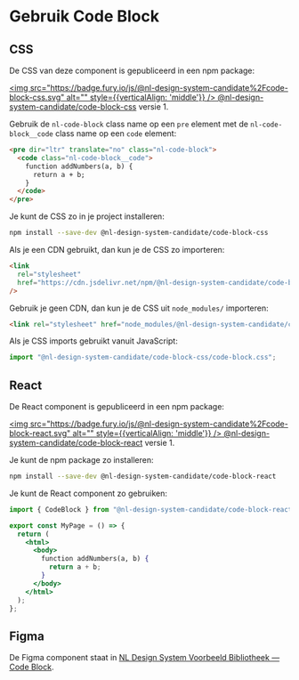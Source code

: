 # Gebruik Code Block

## CSS

De CSS van deze component is gepubliceerd in een npm package:

[<img src="https://badge.fury.io/js/@nl-design-system-candidate%2Fcode-block-css.svg" alt="" style={{verticalAlign: 'middle'}} /> @nl-design-system-candidate/code-block-css](https://www.npmjs.com/package/@nl-design-system-candidate/code-block-css)
versie 1.

Gebruik de `nl-code-block` class name op een `pre` element met de `nl-code-block__code` class name op een `code` element:

```html
<pre dir="ltr" translate="no" class="nl-code-block">
  <code class="nl-code-block__code">
    function addNumbers(a, b) {
      return a + b;
    }
  </code>
</pre>
```

Je kunt de CSS zo in je project installeren:

```sh
npm install --save-dev @nl-design-system-candidate/code-block-css
```

Als je een CDN gebruikt, dan kun je de CSS zo importeren:

```html
<link
  rel="stylesheet"
  href="https://cdn.jsdelivr.net/npm/@nl-design-system-candidate/code-block-css@1/dist/code-block.css"
/>
```

Gebruik je geen CDN, dan kun je de CSS uit `node_modules/` importeren:

```html
<link rel="stylesheet" href="node_modules/@nl-design-system-candidate/code-block-css/dist/code-block.css" />
```

Als je CSS imports gebruikt vanuit JavaScript:

```js
import "@nl-design-system-candidate/code-block-css/code-block.css";
```

## React

De React component is gepubliceerd in een npm package:

[<img src="https://badge.fury.io/js/@nl-design-system-candidate%2Fcode-block-react.svg" alt="" style={{verticalAlign: 'middle'}} /> @nl-design-system-candidate/code-block-react](https://www.npmjs.com/package/@nl-design-system-candidate/code-block-react)
versie 1.

Je kunt de npm package zo installeren:

```sh
npm install --save-dev @nl-design-system-candidate/code-block-react
```

Je kunt de React component zo gebruiken:

```jsx
import { CodeBlock } from "@nl-design-system-candidate/code-block-react";

export const MyPage = () => {
  return (
    <html>
      <body>
        function addNumbers(a, b) {
          return a + b;
        }
      </body>
    </html>
  );
};
```

## Figma

De Figma component staat in [NL Design System Voorbeeld Bibliotheek — Code Block](https://www.figma.com/design/shhwGcqPLi2CapK0P1zz8O/NLDS---Voorbeeld---Bibliotheek?node-id=16013-20518&t=VLuBXH3mk0TIqsiJ-4).
